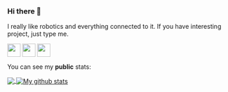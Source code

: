 ### Hi there 👋
 
I really like robotics and everything connected to it.  If you have interesting project, just type me. 

<a href="https://t.me/sevocrear"><img align="center" width="30" height="30" src="https://upload.wikimedia.org/wikipedia/commons/thumb/8/82/Telegram_logo.svg/512px-Telegram_logo.svg.png"></a>
<a href="https://www.linkedin.com/in/ilya-sevostyanov-7abb671b0"><img align="center" width="30" height="30" src="https://content.linkedin.com/content/dam/me/business/en-us/amp/brand-site/v2/bg/LI-Bug.svg.original.svg"></a>
<a href="https://drive.google.com/file/d/1sLI1PcuXUykGJruWCsF0lInMuZuAmRVe/view?usp=sharing"><img align="center" width="30" height="30" src="https://pngimg.com/uploads/cv/cv_PNG38.png"></a>

You can see my **public** stats:

<a href="https://github.com/sevocrear">
  <img align="center" src="https://github-readme-stats.vercel.app/api/top-langs/?username=sevocrear&layout=compact&langs_count=8&theme=radical" />
</a>
<a href="https://github.com/sevocrear">
  <img align="center" src="https://github-readme-stats.anuraghazra1.vercel.app/api?username=sevocrear&line_height=24&show_icons=true&theme=radical&layout=compact" alt="My github stats" />  
</a>  
